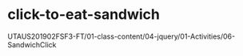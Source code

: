 # click-to-eat-sandwich
UTAUS201902FSF3-FT/01-class-content/04-jquery/01-Activities/06-SandwichClick
